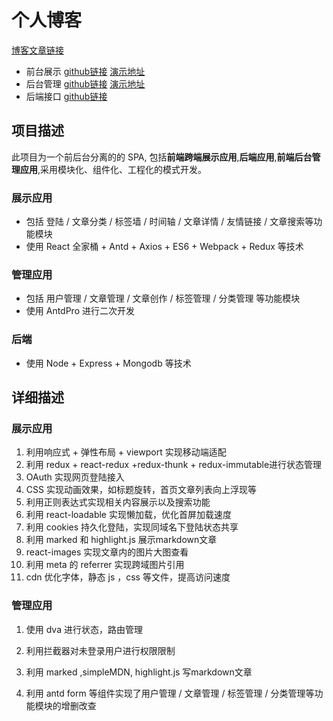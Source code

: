 # 个人博客

   [博客文章链接](https://wangxinyang.xyz/article/60c027af538f510268ba51b4) 

- 前台展示  [github链接](https://github.com/helishou/react-blog-acg)  [演示地址](https://www.wangxinyang.xyz)
- 后台管理  [github链接](https://github.com/helishou/blog-react-admin)  [演示地址](http://admin.wangxinyang.xyz)
- 后端接口   [github链接](https://github.com/helishou/blog-node-master)  

## 项目描述

此项目为一个前后台分离的的 SPA, 包括**前端跨端展示应用**,**后端应用**,**前端后台管理应用**,采用模块化、组件化、工程化的模式开发。

### 展示应用

- 包括 登陆 / 文章分类 / 标签墙 / 时间轴 / 文章详情 / 友情链接 / 文章搜索等功能模块
- 使用 React 全家桶 + Antd + Axios + ES6 + Webpack + Redux 等技术

### 管理应用

- 包括 用户管理 / 文章管理 / 文章创作 / 标签管理 / 分类管理 等功能模块
- 使用 AntdPro 进行二次开发

### 后端
- 使用 Node + Express + Mongodb 等技术

## 详细描述

### 展示应用

1. 利用响应式 + 弹性布局 + viewport 实现移动端适配
2. 利用 redux  + react-redux +redux-thunk + redux-immutable进行状态管理
3. OAuth 实现网页登陆接入
4. CSS 实现动画效果，如标题旋转，首页文章列表向上浮现等
5. 利用正则表达式实现相关内容展示以及搜索功能
6. 利用 react-loadable 实现懒加载，优化首屏加载速度
7. 利用 cookies 持久化登陆，实现同域名下登陆状态共享
8. 利用 marked  和 highlight.js 展示markdown文章
9. react-images 实现文章内的图片大图查看
10. 利用 meta 的 referrer 实现跨域图片引用
11.  cdn 优化字体，静态 js ，css 等文件，提高访问速度

### 管理应用

1.  使用 dva 进行状态，路由管理

2.  利用拦截器对未登录用户进行权限限制

3.  利用 marked ,simpleMDN,  highlight.js 写markdown文章

4.  利用 antd form 等组件实现了用户管理 / 文章管理 / 标签管理 / 分类管理等功能模块的增删改查